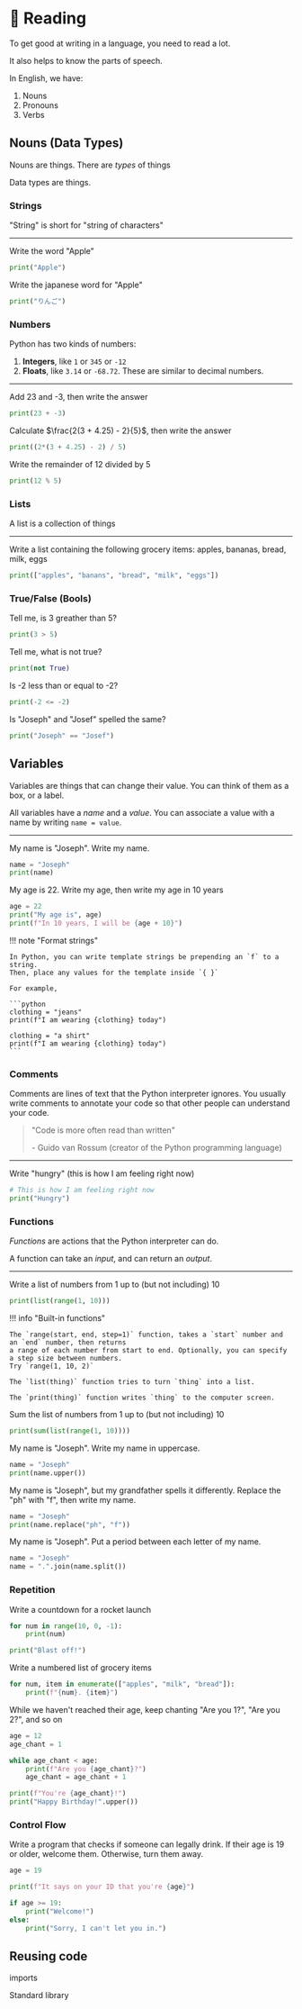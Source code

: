 # 📔 Reading

To get good at writing in a language, you need to read a lot.

It also helps to know the parts of speech.

In English, we have:

1. Nouns
2. Pronouns
3. Verbs

## Nouns (Data Types)

Nouns are things. There are _types_ of things

Data types are things.

### Strings

"String" is short for "string of characters"

---

Write the word "Apple"

```python
print("Apple")
```

Write the japanese word for "Apple"

```python
print("りんご")
```

### Numbers

Python has two kinds of numbers:

1. **Integers**, like `1` or `345` or `-12`
2. **Floats**, like `3.14` or `-68.72`. These are similar to decimal numbers.

---

Add 23 and -3, then write the answer

```python
print(23 + -3)
```

Calculate $\frac{2(3 + 4.25) - 2}{5}$, then write the answer

```python
print((2*(3 + 4.25) - 2) / 5)
```

Write the remainder of 12 divided by 5

```python
print(12 % 5)
```

### Lists

A list is a collection of things

---

Write a list containing the following grocery items: apples, bananas, bread, milk, eggs

```python
print(["apples", "banans", "bread", "milk", "eggs"])
```

### True/False (Bools)

Tell me, is 3 greather than 5?

```python
print(3 > 5)
```

Tell me, what is not true?

```python
print(not True)
```

Is -2 less than or equal to -2?

```python
print(-2 <= -2)
```

Is "Joseph" and "Josef" spelled the same?

```python
print("Joseph" == "Josef")
```

## Variables

Variables are things that can change their value. You can think of them as a box, or a label.

All variables have a _name_ and a _value_. You can associate a value with a name by writing `name = value`.

---

My name is "Joseph". Write my name.

```python
name = "Joseph"
print(name)
```

My age is 22. Write my age, then write my age in 10 years

```python
age = 22
print("My age is", age)
print(f"In 10 years, I will be {age + 10}")
```

!!! note "Format strings"

    In Python, you can write template strings be prepending an `f` to a string.
    Then, place any values for the template inside `{ }`

    For example,

    ```python
    clothing = "jeans"
    print(f"I am wearing {clothing} today")

    clothing = "a shirt"
    print(f"I am wearing {clothing} today")
    ``` 

### Comments

Comments are lines of text that the Python interpreter ignores.
You usually write comments to annotate your code so that other people can understand your code.

> "Code is more often read than written" 
> 
> \- Guido van Rossum (creator of the Python programming language)

---

Write "hungry" (this is how I am feeling right now)

```python
# This is how I am feeling right now
print("Hungry")
```

### Functions

_Functions_ are actions that the Python interpreter can do.

A function can take an _input_, and can return an _output_.

---

Write a list of numbers from 1 up to (but not including) 10

```python
print(list(range(1, 10)))
```

!!! info "Built-in functions"

    The `range(start, end, step=1)` function, takes a `start` number and an `end` number, then returns
    a range of each number from start to end. Optionally, you can specify a step size between numbers.
    Try `range(1, 10, 2)`

    The `list(thing)` function tries to turn `thing` into a list.

    The `print(thing)` function writes `thing` to the computer screen.

Sum the list of numbers from 1 up to (but not including) 10

```python
print(sum(list(range(1, 10))))
```

My name is "Joseph". Write my name in uppercase.

```python
name = "Joseph"
print(name.upper())
```

My name is "Joseph", but my grandfather spells it differently. Replace the "ph" with "f", then write my name.

```python
name = "Joseph"
print(name.replace("ph", "f"))
```

My name is "Joseph". Put a period between each letter of my name.

```python
name = "Joseph"
name = ".".join(name.split())
```

### Repetition

Write a countdown for a rocket launch

```python
for num in range(10, 0, -1):
    print(num)

print("Blast off!")
```

Write a numbered list of grocery items

```python
for num, item in enumerate(["apples", "milk", "bread"]):
    print(f"{num}. {item}") 
```

While we haven't reached their age, keep chanting "Are you 1?", "Are you 2?", and so on

```python
age = 12
age_chant = 1

while age_chant < age:
    print(f"Are you {age_chant}?")
    age_chant = age_chant + 1

print(f"You're {age_chant}!")
print("Happy Birthday!".upper())
```

### Control Flow

Write a program that checks if someone can legally drink.
If their age is 19 or older, welcome them. Otherwise, turn them away.

```python
age = 19

print(f"It says on your ID that you're {age}")

if age >= 19:
    print("Welcome!")
else:
    print("Sorry, I can't let you in.")
```

## Reusing code

imports

Standard library
